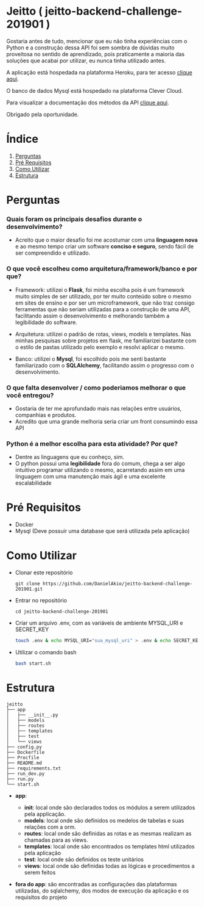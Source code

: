 # Jeitto ( jeitto-backend-challenge-201901 )

Gostaria antes de tudo, mencionar que eu não tinha experiências com o Python e a construção dessa API foi sem sombra de dúvidas muito proveitosa no sentido de aprendizado, pois praticamente a maioria das soluções que acabai por utilizar, eu nunca tinha utilizado antes.

A aplicação está hospedada na plataforma Heroku, para ter acesso <a href="https://jeitto.herokuapp.com/" target="_blank">clique aqui</a>.

O banco de dados Mysql está hospedado na plataforma Clever Cloud.

Para visualizar a documentação dos métodos da API <a href="https://documenter.getpostman.com/view/11794083/SzzobGC7" target="_blank">clique aqui</a>.

Obrigado pela oportunidade.



# Índice
1. [Perguntas](#perguntas)
2. [Pré Requisitos](#prerequisitos)
3. [Como Utilizar](#comoutilizar)
4. [Estrutura](#estrutura)



<a id="perguntas"></a>
# Perguntas

### Quais foram os principais desafios durante o desenvolvimento?
- Acreito que o maior desafio foi me acostumar com uma __linguagem nova__ e ao mesmo tempo criar um software __conciso e seguro__, sendo fácil de ser compreendido e utilizado.

### O que você escolheu como arquitetura/framework/banco e por que?
- Framework: utilizei o __Flask__, foi minha escolha pois é um framework muito simples de ser utilizado, por ter muito conteúdo sobre o mesmo em sites de ensino e por ser um microframework, que não traz consigo ferramentas que não seriam utilizadas para a construção de uma API, facilitando assim o desenvolvimento e melhorando também a legibilidade do software.

- Arquitetura: utilizei o padrão de rotas, views, models e templates. Nas minhas pesquisas sobre projetos em flask, me familiarizei bastante com o estilo de pastas utilizado pelo exemplo e resolvi aplicar o mesmo.

- Banco: utilizei o __Mysql__, foi escolhido pois me senti bastante familiarizado com o __SQLAlchemy__, facilitando assim o progresso com o desenvolvimento.

### O que falta desenvolver / como poderiamos melhorar o que você entregou?
- Gostaria de ter me aprofundado mais nas relações entre usuários, companhias e produtos.
- Acredito que uma grande melhoria seria criar um front consumindo essa API

### Python é a melhor escolha para esta atividade? Por que?
- Dentre as linguagens que eu conheço, sim.
- O python possui uma __legibilidade__ fora do comum, chega a ser algo intuitivo programar utilizando o mesmo, acarretando assim em uma linguagem com uma manutenção mais ágil e uma excelente escalabilidade

<a id="prerequisitos"></a>
# Pré Requisitos

- Docker
- Mysql (Deve possuir uma database que será utilizada pela aplicação)



<a id="comoutilizar"></a>
# Como Utilizar

- Clonar este repositório

    ```git
    git clone https://github.com/DanielAkio/jeitto-backend-challenge-201901.git
    ```

- Entrar no repositório

    ```git
    cd jeitto-backend-challenge-201901
    ```

- Criar um arquivo .env, com as variáveis de ambiente MYSQL_URI e SECRET_KEY

    ```bash
    touch .env & echo MYSQL_URI="sua_mysql_uri" > .env & echo SECRET_KEY="sua_secret_key" >> .env
    ```

- Utilizar o comando bash

    ```bash
    bash start.sh
    ```



<a id="estrutura"></a>
# Estrutura

    jeitto
    ├── app
    │   ├── __init__.py
    │   ├── models
    │   ├── routes
    │   ├── templates
    │   ├── test
    │   └── views
    ├── config.py
    ├── Dockerfile
    ├── Procfile
    ├── README.md
    ├── requirements.txt
    ├── run_dev.py
    ├── run.py
    └── start.sh

- __app__:
    - __init__: local onde são declarados todos os módulos a serem utilizados pela applicação.
    - __models__: local onde são definidos os medelos de tabelas e suas relações com a orm.
    - __routes__: local onde são definidas as rotas e as mesmas realizam as chamadas para as views.
    - __templates__: local onde são encontrados os templates html utilizados pela aplicação
    - __test__: local onde são definidos os teste unitários
    - __views__: local onde são definidas todas as lógicas e procedimentos a serem feitos

- __fora do app__: são encontradas as configurações das plataformas utilizadas, do sqlalchemy, dos modos de execução da aplicação e os requisitos do projeto